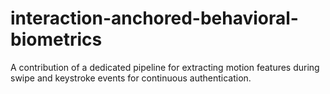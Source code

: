 # interaction-anchored-behavioral-biometrics
A contribution of a dedicated pipeline for extracting motion features during swipe and keystroke events for continuous authentication.
